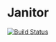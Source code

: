 Janitor
=======
[![Build Status](https://travis-ci.org/mbogh/Janitor.svg)](https://travis-ci.org/mbogh/Janitor)
